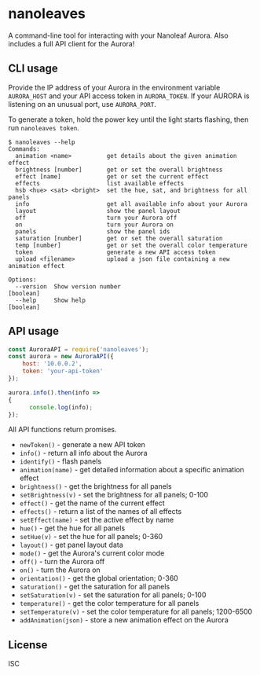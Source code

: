 # nanoleaves

A command-line tool for interacting with your Nanoleaf Aurora. Also includes a full API client for the Aurora!

## CLI usage

Provide the IP address of your Aurora in the environment variable `AURORA_HOST` and your API access token in `AURORA_TOKEN`. If your AURORA is listening on an unusual port, use `AURORA_PORT`.

To generate a token, hold the power key until the light starts flashing, then run `nanoleaves token`.

```
$ nanoleaves --help
Commands:
  animation <name>          get details about the given animation effect
  brightness [number]       get or set the overall brightness
  effect [name]             get or set the current effect
  effects                   list available effects
  hsb <hue> <sat> <bright>  set the hue, sat, and brightness for all panels
  info                      get all available info about your Aurora
  layout                    show the panel layout
  off                       turn your Aurora off
  on                        turn your Aurora on
  panels                    show the panel ids
  saturation [number]       get or set the overall saturation
  temp [number]             get or set the overall color temperature
  token                     generate a new API access token
  upload <filename>         upload a json file containing a new animation effect

Options:
  --version  Show version number                                       [boolean]
  --help     Show help                                                 [boolean]
```

## API usage

```js
const AuroraAPI = require('nanoleaves');
const aurora = new AuroraAPI({
    host: '10.0.0.2',
    token: 'your-api-token'
});

aurora.info().then(info =>
{
	  console.log(info);
});
```

All API functions return promises.

* `newToken()` - generate a new API token
* `info()` - return all info about the Aurora
* `identify()` - flash panels
* `animation(name)` - get detailed information about a specific animation effect
* `brightness()` - get the brightness for all panels
* `setBrightness(v)` - set the brightness for all panels; 0-100
* `effect()` - get the name of the current effect
* `effects()` - return a list of the names of all effects
* `setEffect(name)` - set the active effect by name
* `hue()` - get the hue for all panels
* `setHue(v)` - set the hue for all panels; 0-360
* `layout()` - get panel layout data
* `mode()` - get the Aurora's current color mode
* `off()` - turn the Aurora off
* `on()` - turn the Aurora on
* `orientation()` - get the global orientation; 0-360
* `saturation()`  - get the saturation for all panels
* `setSaturation(v)` - set the saturation for all panels; 0-100
* `temperature()` - get the color temperature for all panels
* `setTemperature(v)` - set the color temperature for all panels; 1200-6500
* `addAnimation(json)` - store a new animation effect on the Aurora

## License

ISC

